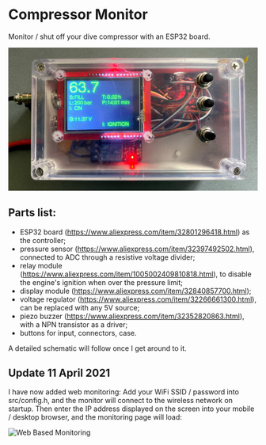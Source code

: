 # Compressor Monitor

Monitor / shut off your dive compressor with an ESP32 board.

![Assembled Front](assets/front.png)

## Parts list:

- ESP32 board (https://www.aliexpress.com/item/32801296418.html) as the controller;
- pressure sensor (https://www.aliexpress.com/item/32397492502.html), connected to ADC through a resistive voltage divider;
- relay module (https://www.aliexpress.com/item/1005002409810818.html), to disable the engine's ignition when over the pressure limit;
- display module (https://www.aliexpress.com/item/32840857700.html);
- voltage regulator (https://www.aliexpress.com/item/32266661300.html), can be replaced with any 5V source;
- piezo buzzer (https://www.aliexpress.com/item/32352820863.html), with a NPN transistor as a driver;
- buttons for input, connectors, case.

A detailed schematic will follow once I get around to it.

## Update 11 April 2021

I have now added web monitoring: Add your WiFi SSID / password into src/config.h, and the monitor will connect to the wireless network on startup. Then enter the IP address displayed on the screen into your mobile / desktop browser, and the monitoring page will load:

![Web Based Monitoring](assets/compressor_monitor_web.png)
